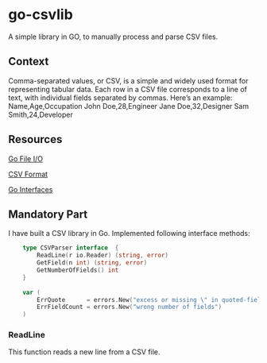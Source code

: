 # go-csvlib
A simple library in GO, to manually process and parse CSV files.

## Context
Comma-separated values, or CSV, is a simple and widely used format for representing tabular data. Each row in a CSV file corresponds to a line of text, with individual fields separated by commas. Here’s an example:
  Name,Age,Occupation
  John Doe,28,Engineer
  Jane Doe,32,Designer
  Sam Smith,24,Developer

## Resources
[Go File I/O](https://golang.org/pkg/os/)

[CSV Format](https://tools.ietf.org/html/rfc4180)

[Go Interfaces](https://golang.org/doc/effective_go.html#interfaces)


## Mandatory Part
I have built a CSV library in Go. Implemented following interface methods:
```GO
    type CSVParser interface  {
        ReadLine(r io.Reader) (string, error)
        GetField(n int) (string, error)
        GetNumberOfFields() int
    }
    
    var (
        ErrQuote      = errors.New("excess or missing \" in quoted-field")
        ErrFieldCount = errors.New("wrong number of fields")
    )
```

### ReadLine
This function reads a new line from a CSV file.
